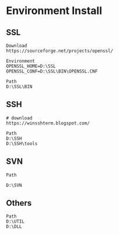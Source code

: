 # Environment Install

## SSL
```text
Download
https://sourceforge.net/projects/openssl/

Environment
OPENSSL_HOME=D:\SSL
OPENSSL_CONF=D:\SSL\BIN\OPENSSL.CNF

Path
D:\SSL\BIN
```
## SSH
```text
# download
https://winsshterm.blogspot.com/

Path
D:\SSH
D:\SSH\tools
```
## SVN
```text
Path

D:\SVN
```
## Others
```text
Path
D:\UTIL
D:\DLL
```
